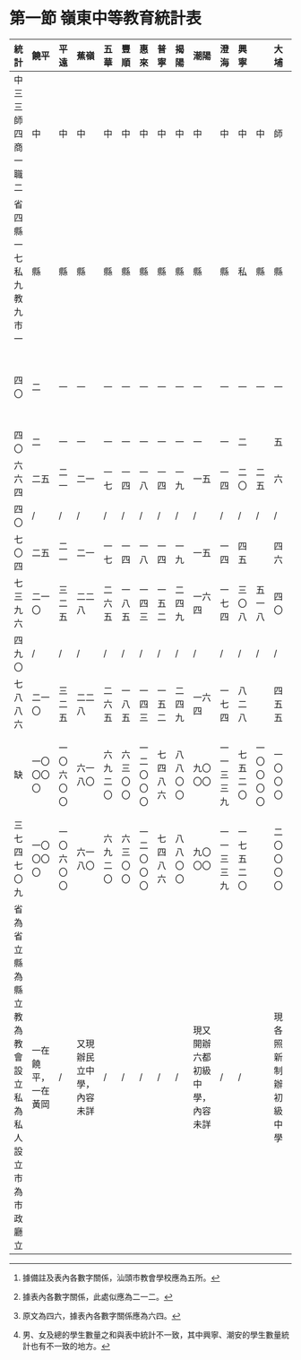 # 第一節    嶺東中等教育統計表

| 統計                                                     | 饒平               | 平遠       | 蕉嶺                     | 五華     | 豐順     | 惠來       | 普寧     | 揭陽     | 潮陽                           | 澄海       | 興寧       || 大埔               |            |  | 汕頭市        |            |              |      |                 | 梅縣    |          |            |                             | 潮安                             |          | 縣別                     |                                                                    |
|----------------------------------------------------------|--------------------|------------|--------------------------|----------|----------|------------|----------|----------|--------------------------------|------------|------------|----------------------|--------------------------------|--------------------------------------|--------------------------------------------|--------------|------------|------------------|----------|------------|--------------|--------------|------------|------------|------------|--------------|------|----------|
| 中三三<br />師四<br />商一<br />職二                                    | 中                 | 中         | 中                       | 中       | 中       | 中         | 中       | 中       | 中                             | 中         | 中         | 中                   | 師                             | 中                                   | 中                                         | 職           | 商         | 中               | 中       | 中         | 師           | 中           | 中         | 中         | 師         | 中           | 校別 | 學校     |
| 省四<br />縣一七<br />私九<br />教九<br />市一                               | 縣                 | 縣         | 縣                       | 縣       | 縣       | 縣         | 縣       | 縣       | 縣                             | 縣         | 私         | 縣                   | 縣                             | 私                                   | 縣                                         | 私           | 省         | 教               | 市       | 私         | 縣           | 教           | 私         | 省         | 省         | 省           | 性質 |     ^     |
| 四〇                                                     | 二                 | 一         | 一                       | 一       | 一       | 一         | 一       | 一       | 一                             | 一         | 一         | 一                   | 一                             | 二                                   | 二                                         | 二<br />男一<br />女一 | 一         | 四[^1]<br />男三<br />女一 | 一<br />女    | 三         | 二<br />男一<br />女一 | 四<br />男二<br />女二 | 一         | 一         | 一         | 一           | 校數 |    ^      |
| 四〇                                                     | 二                 | 一         | 一                       | 一       | 一       | 一         | 一       | 一       | 一                             | 一         | 二      |     | 五           |                           |          | 一二                     |              |      |          |      | 八                   |            |                  |                | 二                            |              | 統計                                       |      ^      |            
| 六六四                                                   | 二五               | 二一       | 二一                     | 一七     | 一四     | 一八       | 一四     | 一九     | 一五                           | 一四       | 二〇       | 二五                 | 六                             | 一六                                 | 二四                                       | 二〇         | 二一       | 八四             | 四       | 五九       | 三九         | 五二         | 二二       | 三一       | 二四       | 三九         | 男   | 教職員   |
| 四〇                                                     | /                  | /          | /                        | /        | /        | /          | /        | /        | /                              | /          | /          | /                    | /                              | /                                    | /                                          | 三           | /          | 一二             | 六       | 三         | 四           | 一一         | /          | /          | 一         | /            | 女   |    ^      |
| 七〇四                                                   | 二五               | 二一       | 二一                     | 一七     | 一四     | 一八       | 一四     | 一九     | 一五                           | 一四       | 四五      |       | 四六         |          |             | 一九二[^2]          |              |              |            |                    | 一五九        |            |              |                           | 六四[^3]              |                          | 統計         |           ^                              |
| 七三九六                                                 | 二一〇             | 三二五     | 二二八                   | 二六五   | 一八五   | 一四三     | 一五二   | 二四九   | 一六四                         | 一七四     | 三〇八     | 五一八               | 四〇                           | 一八〇                               | 二三五                                     | 一〇八       | 一八〇     | 九七〇           | /        | 四四五     | 二二〇       | 四六一       | 四〇九     | 七八九     | 一三二     | 三八六       | 男   | 學生[^4] |
| 四九〇                                                   | /                  | /          | /                        | /        | /        | /          | /        | /        | /                              | /          | /          | /                    | /                              | /                                    | /                                          | 一二五       | /          | 一三六           | 七八     | 五二       | 三二         | 三四         | /          | /          | 六         | 二六         | 女   |    ^      |
| 七八八六                                                 | 二一〇             | 三二五     | 二二八                   | 二六五   | 一八五   | 一四三     | 一五二   | 二四九   | 一六四                         | 一七四     | 八二八   |      | 四五五       |          |                | 二〇九四       |              |              |            |                     | 一九四五         |                             |            |                             | 五七〇                  |                       | 統計                        |   ^       |
| 缺                                                       | 一〇〇〇〇         | 一〇六〇〇 | 六一八〇                 | 六九二〇 | 六三〇〇 | 一二〇〇〇 | 七四八六 | 八八〇〇 | 九〇〇〇                       | 一一三三九 | 七五二〇   | 一〇〇〇〇           | 一〇〇〇                       | 七〇〇〇                             | 一二〇〇〇                                 | 一〇〇〇〇   | 一五九五〇 | 七五〇〇〇       | 五〇〇〇 | 二五八四六 | 七五〇〇     | 三二九五〇   | 一三五一八 | 一八五七六 | 一二二二四 | 三二〇〇〇元 | 各校 | 經常費   |
| 三七四七〇九                                             | 一〇〇〇〇         | 一〇六〇〇 | 六一八〇                 | 六九二〇 | 六三〇〇 | 一二〇〇〇 | 七四八六 | 八八〇〇 | 九〇〇〇                       | 一一三三九 | 一七五二〇 |    | 二〇〇〇〇      |          |           | 一三一七九六            |              |              |            |              | 七二五四四          |              |      |                      | 四四二二四元                        |                | 統計                 |              ^                       |
| 省為省立<br />縣為縣立<br />教為教會設立<br />私為私人設立<br />市為市政廳立 | 一在饒平，一在黃岡 | /          | 又現辦民立中學，內容未詳 | /        | /        | /          | /        | /        | 現又開辦六都初級中學，內容未詳 | /          | /         |      | 現各照新制辦初級中學   |              |      | 教會中學二屬美，二屬英，一屬法   |                       |                  |            |     | 教會中學二屬德，二屬美，女師係講習所   |            |              |    | 縣屬庵埠有龍溪初中一所，因初辦，內容未詳      | | 備考         |                     ||

[^1]: 據備註及表內各數字關係，汕頭市教會學校應為五所。

[^2]: 據表內各數字關係，此處似應為二一二。

[^3]: 原文為四六，據表內各數字關係應為六四。

[^4]: 男、女及總的學生數量之和與表中統計不一致，其中興寧、潮安的學生數量統計也有不一致的地方。

